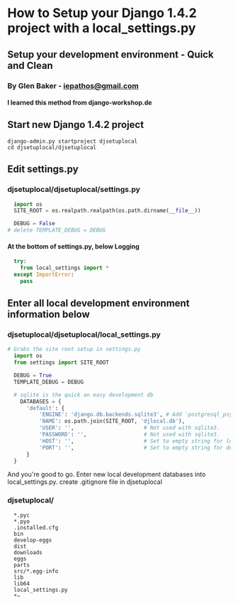 # How to Setup your Django 1.4.2 project with a local_settings.py
## Setup your development environment - Quick and Clean
### By Glen Baker - iepathos@gmail.com
#### I learned this method from django-workshop.de

## Start new Django 1.4.2 project
````shell
django-admin.py startproject djsetuplocal
cd djsetuplocal/djsetuplocal
````

## Edit settings.py
### djsetuplocal/djsetuplocal/settings.py
````python
  import os
  SITE_ROOT = os.realpath.realpath(os.path.dirname(__file__))

  DEBUG = False
# delete TEMPLATE_DEBUG = DEBUG
````

#### At the bottom of settings.py, below Logging
````python
  try:
    from local_settings import *
  except ImportError:
    pass
````

## Enter all local development environment information below
### djsetuplocal/djsetuplocal/local_settings.py
````python
# Grabs the site root setup in settings.py
  import os
  from settings import SITE_ROOT

  DEBUG = True
  TEMPLATE_DEBUG = DEBUG

  # sqlite is the quick an easy development db
    DATABASES = {
      'default': {
          'ENGINE': 'django.db.backends.sqlite3', # Add 'postgresql_psycopg2', 'mysql', 'sqlite3' or 'oracle'.
          'NAME': os.path.join(SITE_ROOT, 'djlocal.db'),                      # Or path to database file if using sqlite3.
          'USER': '',                      # Not used with sqlite3.
          'PASSWORD': '',                  # Not used with sqlite3.
          'HOST': '',                      # Set to empty string for localhost. Not used with sqlite3.
          'PORT': '',                      # Set to empty string for default. Not used with sqlite3.
      }
  }
````

And you're good to go.  Enter new local development databases into local_settings.py.
create .gitignore file in djsetuplocal
### djsetuplocal/
````text
  *.pyc
  *.pyo
  .installed.cfg
  bin
  develop-eggs
  dist
  downloads
  eggs
  parts
  src/*.egg-info
  lib
  lib64
  local_settings.py
  *~
````
